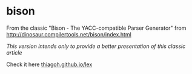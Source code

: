 # bison

From the classic "Bison - The YACC-compatible Parser Generator" from http://dinosaur.compilertools.net/bison/index.html

*This version intends only to provide a better presentation of this classic article*

Check it here [thiagoh.github.io/lex](https://thiagoh.github.io/bison/)
